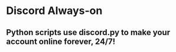 <h1>Discord Always-on</h1>
<h2>Python scripts use discord.py to make your account online forever, 24/7!<h2>
